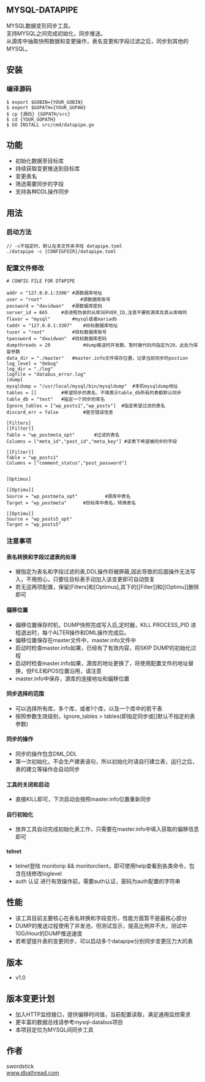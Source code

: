 ## MYSQL-DATAPIPE

MYSQL数据变形同步工具。<br>
支持MYSQL之间完成初始化，同步推送。<br>
从源库中抽取快照数据和变更操作，表名变更和字段过滤之后，同步到其他的MYSQL。<br>


## 安装


### 编译源码

```
$ export $GOBIN={YOUR_GOBIN}
$ export $GOPATH={YOUR_GOPAH}
$ cp {源码} {GOPATH/src}
$ cd {YOUR_GOPATH}
$ GO INSTALL src/cmd/datapipe.go
```

## 功能

* 初始化数据至目标库
* 持续获取变更推送到目标库
* 变更表名
* 筛选需要同步的字段
* 支持各种DDL操作同步

## 用法

### 启动方法

```
// -c不指定时，默认在本文件夹寻找 datapipe.toml
./datapipe -c {CONFIGFDIR}/datapipe.toml 
```


### 配置文件修改

```
# CONFIG FILE FOR DTAPIPE

addr = "127.0.0.1:3306"	#源数据库地址
user = "root"			   #源数据库账号
password = "davidwan"	#源数据库密码
server_id = 665		#该进程伪装的从库SERVER_ID,注意不要和源库及其从库相同
flavor = "mysql"		#mysql或者mariadb
taddr = "127.0.0.1:3307"	#目标数据库地址
tuser = "root"			#目标数据库账号
tpassword = "davidwan"	#目标数据库密码
dumpthreads = 20			#dump推送时并发数，暂时被代码内指定为20，此处为保留参数
data_dir = "./master"	#master.info文件保存位置，记录当前同步的postion
log_level = "debug"
log_dir = "./log"
logfile = "databus_error.log"
[dump]		
mysqldump = "/usr/local/mysql/bin/mysqldump"  #本机mysqldump地址
tables = []			#希望同步的表名，不填表示table_db所有的表都默认同步
table_db = "test"	#指定一个同步的库名
Ignore_tables = ["wp_posts1","wp_posts"]  #指定希望过滤的表名
discard_err = false			#是否错误信息

[Filters]
[[Filter]]
Table = "wp_postmeta_opt"		#过滤的表名
Columns = ["meta_id","post_id","meta_key"] #该表下希望被同步的字段

[[Filter]]
Table = "wp_posts1"
Columns = ["comment_status","post_password"]


[Optimus]

[[Optimu]]
Source = "wp_postmeta_opt"			#源库中表名
Target = "wp_postmeta"		#目标库中表名，转换表名

[[Optimu]]
Source = "wp_posts5_opt"
Target = "wp_posts5"
```

### 注意事项

#### 表名转换和字段过滤表的处理

* 被指定为表名和字段过滤的表,DDL操作将被屏蔽,因此导致的后面操作无法写入，不用担心，只要往目标表手动加入该变更即可自动恢复
* 若无这两项配置，保留[Filters]和[Optimus],其下的[[Filter]]和[[Optimu]]删除即可

#### 偏移位置

* 偏移位置保存时机，DUMP快照完成写入后,定时器，KILL PROCESS_PID 进程退出时，每个ALTER操作和DML操作完成后。
* 偏移位置保存在master文件中，master.info文件中
* 启动时检查master.info如果，已经有了有效内容，将SKIP DUMP的初始化过程
* 启动时检查master.info如果，源库的地址更换了，将使用配置文件的地址替换，但FILE和POS位置沿用，请注意
* master.info中保存，源库的连接地址和偏移位置

#### 同步选择的范围

 
* 可以选择所有库，多个库，或者1个库，以及一个库中的若干表
* 按照参数生效级别，Ignore_tables > tables(即指定同步或[]默认不指定的表参数) 


#### 同步的操作

* 同步的操作包含DML,DDL
* 第一次初始化，不会生产建表语句，所以初始化时请自行建立表，运行之后，表的建立等操作会自动同步

#### 工具的关闭和启动

* 直接KILL即可，下次启动会按照master.info位置重新同步

#### 自行初始化

* 放弃工具自动完成初始化表工作，只需要在master.info中填入获取的偏移信息即可

#### telnet 

* telnet登陆 monitorip && monitorclient，即可使用help查看到各类命令，包含在线修改loglevel
* auth 认证 进行有效操作前，需要auth认证，密码为auth配置的字符串

## 性能

* 该工具目前主要核心在表名转换和字段变形，性能方面暂不是最核心部分
* DUMP的推送过程使用了并发池，但测试显示，提高比例并不大，测试中10G/Hour的DUMP推送速度
* 若希望提升表的变更同步，可以启动多个datapipe分别同步变更压力大的表

## 版本

* v1.0

## 版本变更计划

* 加入HTTP监控接口，提供偏移时间值，当前配置读取，满足通用监控需求
* 更丰富的数据总线请参考mysql-databus项目
* 本项目定位为MYSQL间同步工具


## 作者

swordstick<br>
www.dbathread.com
